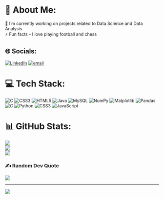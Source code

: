 # 💫 About Me:
🔭 I’m currently working on projects related to Data Science and Data Analysis<br>⚡ Fun facts - I love playing football and chess


## 🌐 Socials:
[![LinkedIn](https://img.shields.io/badge/LinkedIn-%230077B5.svg?logo=linkedin&logoColor=white)](https://linkedin.com/in/www.linkedin.com/in/nadir-askarov-3b217734b) [![email](https://img.shields.io/badge/Email-D14836?logo=gmail&logoColor=white)](mailto:nadirr2609@gmail.com) 

# 💻 Tech Stack:
![C](https://img.shields.io/badge/c-%2300599C.svg?style=for-the-badge&logo=c&logoColor=white) ![CSS3](https://img.shields.io/badge/css3-%231572B6.svg?style=for-the-badge&logo=css3&logoColor=white) ![HTML5](https://img.shields.io/badge/html5-%23E34F26.svg?style=for-the-badge&logo=html5&logoColor=white) ![Java](https://img.shields.io/badge/java-%23ED8B00.svg?style=for-the-badge&logo=openjdk&logoColor=white) ![MySQL](https://img.shields.io/badge/mysql-4479A1.svg?style=for-the-badge&logo=mysql&logoColor=white) ![NumPy](https://img.shields.io/badge/numpy-%23013243.svg?style=for-the-badge&logo=numpy&logoColor=white) ![Matplotlib](https://img.shields.io/badge/Matplotlib-%23ffffff.svg?style=for-the-badge&logo=Matplotlib&logoColor=black) ![Pandas](https://img.shields.io/badge/pandas-%23150458.svg?style=for-the-badge&logo=pandas&logoColor=white) ![C](https://img.shields.io/badge/c-%2300599C.svg?style=for-the-badge&logo=c&logoColor=white) ![Python](https://img.shields.io/badge/python-3670A0?style=for-the-badge&logo=python&logoColor=ffdd54) ![CSS3](https://img.shields.io/badge/css3-%231572B6.svg?style=for-the-badge&logo=css3&logoColor=white) ![JavaScript](https://img.shields.io/badge/javascript-%23323330.svg?style=for-the-badge&logo=javascript&logoColor=%23F7DF1E)
# 📊 GitHub Stats:
![](https://github-readme-stats.vercel.app/api?username=nadir2609&theme=dark&hide_border=false&include_all_commits=false&count_private=false)<br/>
![](https://nirzak-streak-stats.vercel.app/?user=nadir2609&theme=dark&hide_border=false)<br/>
![](https://github-readme-stats.vercel.app/api/top-langs/?username=nadir2609&theme=dark&hide_border=false&include_all_commits=false&count_private=false&layout=compact)

### ✍️ Random Dev Quote
![](https://quotes-github-readme.vercel.app/api?type=horizontal&theme=radical)

---
[![](https://visitcount.itsvg.in/api?id=nadir2609&icon=0&color=0)](https://visitcount.itsvg.in)

<!-- Proudly created with GPRM ( https://gprm.itsvg.in ) -->
